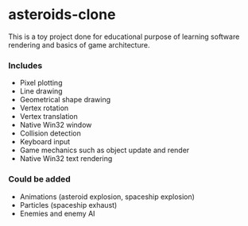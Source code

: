 # asteroids-clone
This is a toy project done for educational purpose of learning software rendering and basics of game architecture.

### Includes
- Pixel plotting
- Line drawing
- Geometrical shape drawing
- Vertex rotation
- Vertex translation
- Native Win32 window
- Collision detection
- Keyboard input
- Game mechanics such as object update and render
- Native Win32 text rendering


### Could be added
- Animations (asteroid explosion, spaceship explosion)
- Particles (spaceship exhaust)
- Enemies and enemy AI
